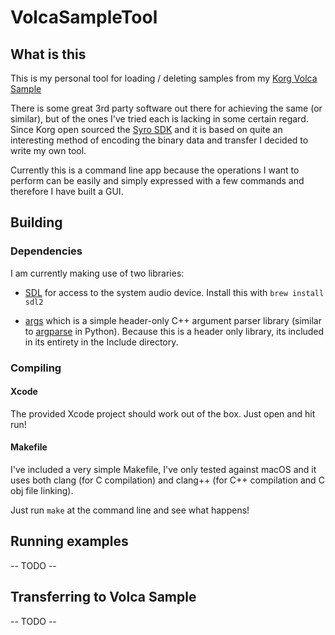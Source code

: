 # VolcaSampleTool

## What is this
This is my personal tool for loading / deleting samples from my [Korg Volca Sample](https://www.korg.com/us/products/dj/volca_sample/)

There is some great 3rd party software out there for achieving the same (or similar), but of the ones I've tried each is lacking in some certain regard. Since Korg open sourced the [Syro SDK](http://korginc.github.io/volcasample/) and it is based on quite an interesting method of encoding the binary data and transfer I decided to write my own tool. 

Currently this is a command line app because the operations I want to perform can be easily and simply expressed with a few commands and therefore I have built a GUI.

## Building
### Dependencies

I am currently making use of two libraries: 
- [SDL](http://www.libsdl.org/) for access to the system audio device. Install this with `brew install sdl2`

- [args](https://github.com/Taywee/args) which is a simple header-only C++ argument parser library (similar to [argparse](https://docs.python.org/3/library/argparse.html) in Python). Because this is a header only library, its included in its entirety in the Include directory.

### Compiling
#### Xcode
The provided Xcode project should work out of the box. Just open and hit run!

#### Makefile
I've included a very simple Makefile, I've only tested against macOS and it uses both clang (for C compilation) and clang++ (for C++ compilation and C obj file linking).

Just run `make` at the command line and see what happens!


## Running examples
-- TODO -- 

## Transferring to Volca Sample
-- TODO -- 
